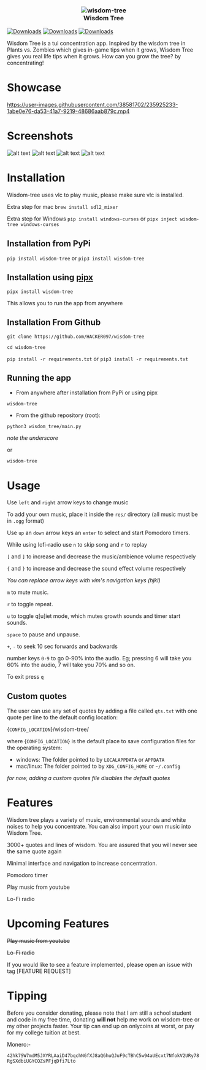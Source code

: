 <h3 align="center"><img src="logo.png" alt="wisdom-tree"><br>Wisdom Tree</h3>

<p align="center">

[![Downloads](https://pepy.tech/badge/wisdom-tree)](https://pepy.tech/project/wisdom-tree)
[![Downloads](https://pepy.tech/badge/wisdom-tree/month)](https://pepy.tech/project/wisdom-tree)
[![Downloads](https://pepy.tech/badge/wisdom-tree/week)](https://pepy.tech/project/wisdom-tree)

</p>

Wisdom Tree is a tui concentration app. Inspired by the wisdom tree in Plants vs. Zombies which gives in-game tips when it grows, Wisdom Tree gives you real life tips when it grows. How can you grow the tree? by concentrating!

# Showcase
https://user-images.githubusercontent.com/38581702/235925233-1abe0e76-da53-41a7-9219-48686aab879c.mp4


# Screenshots
![alt text](https://imgur.com/nFw46EN.png)
![alt text](https://imgur.com/Q1rGccM.png)
![alt text](https://imgur.com/VvRaLYd.png)
![alt text](https://imgur.com/MJCkdMb.png)


# Installation

Wisdom-tree uses vlc to play music, please make sure vlc is installed. 

Extra step for mac `brew install sdl2_mixer`

Extra step for Windows `pip install windows-curses` or `pipx inject wisdom-tree windows-curses`

## Installation from PyPi
`pip install wisdom-tree` or `pip3 install wisdom-tree`

## Installation using [pipx](https://pypa.github.io/pipx/)
`pipx install wisdom-tree`

This allows you to run the app from anywhere

## Installation From Github
`git clone https://github.com/HACKER097/wisdom-tree`

`cd wisdom-tree`

`pip install -r requirements.txt`
or
`pip3 install -r requirements.txt`



## Running the app


- From anywhere after installation from PyPi or using pipx

`wisdom-tree`

- From the github repository (root):

`python3 wisdom_tree/main.py`

*note the underscore*

or

`wisdom-tree`


# Usage

Use `left` and `right` arrow keys to change music

To add your own music, place it inside the `res/` directory (all music must be in `.ogg` format)

Use `up` an `down` arrow keys an `enter` to select and start Pomodoro timers.

While using lofi-radio use `n` to skip song and `r` to replay

`[` and `]` to increase and decrease the music/ambience volume respectively

`{` and `}` to increase and decrease the sound effect volume respectively

*You can replace arrow keys with vim's navigation keys (hjkl)*

`m` to mute music.

`r` to toggle repeat.

`u` to toggle q[u]iet mode, which mutes growth sounds and timer start sounds.

`space` to pause and unpause.

`+`, `-` to seek 10 sec forwards and backwards

number keys `0-9` to go 0-90% into the audio. Eg; pressing 6 will take you 60% into the audio, 7 will take you 70% and so on.

To exit press `q`

## Custom quotes

The user can use any set of quotes by adding a file called `qts.txt` with
one quote per line to the default config location:

{`CONFIG_LOCATION`}/wisdom-tree/

where {`CONFIG_LOCATION`} is the default place to save configuration files
for the operating system:

- windows: The folder pointed to by `LOCALAPPDATA` or `APPDATA`
- mac/linux: The folder pointed to by `XDG_CONFIG_HOME` or `~/.config`

*for now, adding a custom quotes file disables the default quotes*


# Features

Wisdom tree plays a variety of music, environmental sounds and white noises to help you concentrate. You can also import your own music into Wisdom Tree.

3000+ quotes and lines of wisdom. You are assured that you will never see the same quote again

Minimal interface and navigation to increase concentration.

Pomodoro timer

Play music from youtube

Lo-Fi radio

# Upcoming Features

~~Play music from youtube~~

~~Lo-Fi radio~~

If you would like to see a feature implemented, please open an issue with tag [FEATURE REQUEST]

# Tipping 

Before you consider donating, please note that I am still a school student and code in my free time, donating **will not** help me work on wisdom-tree or my other projects faster. Your tip can end up on onlycoins at worst, or pay for my college tuition at best.



Monero:- 

`42hk7SW7mdM5JXYRLAaiD47bqchNGfXJ8aQGhuQJuF9cTBhC5w94aUEcxt7NfokV2URy78RgSXdbiUGYCQZsPFjqDfi7Lto`

